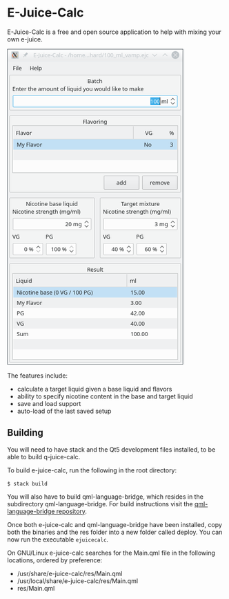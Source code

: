 # E-Juice-Calc

E-Juice-Calc is a free and open source application to help with mixing your own e-juice.

![Alt text](/res/Screenshot_1.png?raw=true "The main window of e-juice-calc.")

The features include:

* calculate a target liquid given a base liquid and flavors
* ability to specify nicotine content in the base and target liquid
* save and load support
* auto-load of the last saved setup

## Building

You will need to have stack and the Qt5 development files installed, to be able to build q-juice-calc.

To build e-juice-calc, run the following in the root directory:
````
$ stack build
````

You will also have to build qml-language-bridge, which resides in the subdirectory qml-language-bridge.
For build instructions visit the <a href="https://gitlab.com/rszibele/qml-language-bridge">qml-language-bridge repository</a>.

Once both e-juice-calc and qml-language-bridge have been installed, copy both the binaries
and the res folder into a new folder called deploy. You can now run the executable `ejuicecalc`.

On GNU/Linux e-juice-calc searches for the Main.qml file in the following locations, ordered by preference:
* /usr/share/e-juice-calc/res/Main.qml
* /usr/local/share/e-juice-calc/res/Main.qml
* res/Main.qml